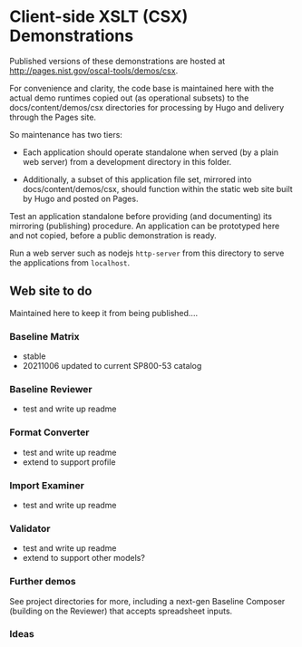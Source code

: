 # Client-side XSLT (CSX) Demonstrations

Published versions of these demonstrations are hosted at http://pages.nist.gov/oscal-tools/demos/csx.

For convenience and clarity, the code base is maintained here with the actual demo runtimes copied out (as operational subsets) to the docs/content/demos/csx directories for processing by Hugo and delivery through the Pages site.

So maintenance has two tiers:

- Each application should operate standalone when served (by a plain web server) from a development directory in this folder.

- Additionally, a subset of this application file set, mirrored into docs/content/demos/csx, should function within the static web site built by Hugo and posted on Pages.

Test an application standalone before providing (and documenting) its mirroring (publishing) procedure. An application can be prototyped here and not copied, before a public demonstration is ready.

Run a web server such as nodejs `http-server` from this directory to serve the applications from `localhost`.

## Web site to do

Maintained here to keep it from being published....

### Baseline Matrix

- stable
- 20211006 updated to current SP800-53 catalog

### Baseline Reviewer

- test and write up readme

### Format Converter

- test and write up readme
- extend to support profile

### Import Examiner

- test and write up readme

### Validator

- test and write up readme
- extend to support other models?

### Further demos

See project directories for more, including a next-gen Baseline Composer (building on the Reviewer) that accepts spreadsheet inputs.

### Ideas
